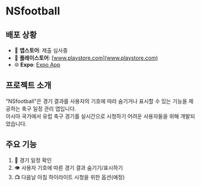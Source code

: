 # NSfootball

## 배포 상황

- :apple: **앱스토어**: 제출 심사중
- :iphone: **플레이스토어**: [www.playstore.com](www.playstore.com)
- :globe_with_meridians: **Expo**: [Expo App](https://expo.dev/@dnals528/NSfootball)

## 프로젝트 소개

"NSfootball"은 경기 결과를 사용자의 기호에 따라 숨기거나 표시할 수 있는 기능을 제공하는 축구 일정 관리 앱입니다.<br>
아시아 국가에서 유럽 축구 경기를 실시간으로 시청하기 어려운 사용자들을 위해 개발되었습니다.

## 주요 기능

1. :calendar: 경기 일정 확인
2. :eye: 사용자 기호에 따른 경기 결과 숨기기/표시하기
3. :tv: 다음날 아침 하이라이트 시청을 위한 옵션(예정)

